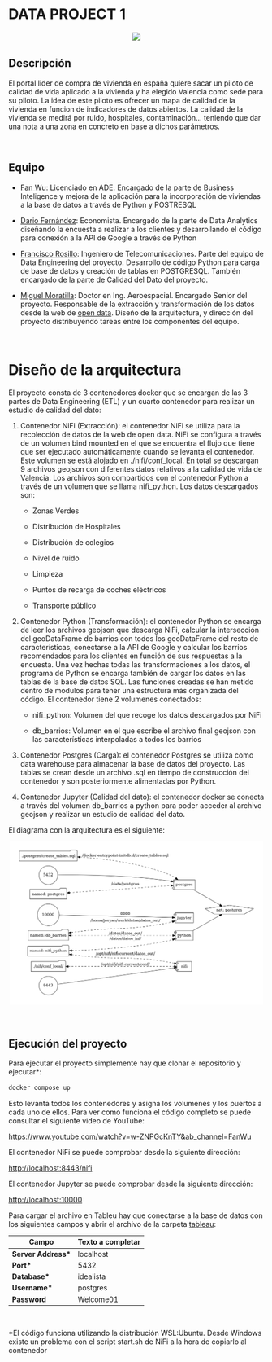 # DATA PROJECT 1

<p align="center">
<img src="https://datos.gob.es/sites/default/files/styles/success_image/public/success/images/idealista.jpg?itok=uX21SrOq" width=250px>
</p>

## Descripción

El portal lider de compra de vivienda en españa quiere sacar un piloto de calidad de vida aplicado a la vivienda y ha elegido Valencia como sede para su piloto. La idea de este piloto es ofrecer un mapa de calidad de la vivienda en funcion de indicadores de datos abiertos. La calidad de la vivienda se medirá por ruido, hospitales, contaminación… teniendo que dar una nota a una zona en concreto en base a dichos parámetros.

<br>

## Equipo

- [Fan Wu](https://www.linkedin.com/in/fan-wu-98697b13b/): Licenciado en ADE. Encargado de la parte de Business Inteligence y mejora de la aplicación para la incorporación de viviendas a la base de datos a través de Python y POSTRESQL

- [Dario Fernández](https://www.linkedin.com/in/dar%C3%ADo-fern%C3%A1ndez-fern%C3%A1ndez/): Economista. Encargado de la parte de Data Analytics diseñando la encuesta a realizar a los clientes y desarrollando el código para conexión a la API de Google a través de Python

- [Francisco Rosillo](https://www.linkedin.com/in/francisco-rosillo-d%C3%ADez/): Ingeniero de Telecomunicaciones. Parte del equipo de Data Engineering del proyecto. Desarrollo de código Python para carga de base de datos y creación de tablas en POSTGRESQL. También encargado de la parte de Calidad del Dato del proyecto.

- [Miguel Moratilla](https://github.com/mimove): Doctor en Ing. Aeroespacial. Encargado Senior del proyecto. Responsable de la extracción y transformación de los datos desde la web de [open data](https://valencia.opendatasoft.com/pages/home/). Diseño de la arquitectura, y dirección del proyecto distribuyendo tareas entre los componentes del equipo.

<br>

# Diseño de la arquitectura

El proyecto consta de 3 contenedores docker que se encargan de las 3 partes de Data Engineering (ETL) y un cuarto contenedor para realizar un estudio de calidad del dato:

1. Contenedor NiFi (Extracción): el contenedor NiFi se utiliza para la recolección de datos de la web de open data. NiFi se configura a través de un volumen bind mounted en el que se encuentra el flujo que tiene que ser ejecutado automáticamente cuando se levanta el contenedor. Este volumen se está alojado en ./nifi/conf_local. En total se descargan 9 archivos geojson con diferentes datos relativos a la calidad de vida de Valencia. Los archivos son compartidos con el contenedor Python a través de un volumen que se llama nifi_python. Los datos descargados son:

    - Zonas Verdes

    - Distribución de Hospitales

    - Distribución de colegios

    - Nivel de ruido

    - Limpieza

    - Puntos de recarga de coches eléctricos

    - Transporte público



2. Contenedor Python (Transformación): el contenedor Python se encarga de leer los archivos geojson que descarga NiFi, calcular la intersección del geoDataFrame de barrios con todos los geoDataFrame del resto de características, conectarse a la API de Google y calcular los barrios recomendados para los clientes en función de sus respuestas a la encuesta. Una vez hechas todas las transformaciones a los datos, el programa de Python se encarga también de cargar los datos en las tablas de la base de datos SQL. Las funciones creadas se han metido dentro de modulos para tener una estructura más organizada del código. El contenedor tiene 2 volumenes conectados: 

    - nifi_python: Volumen del que recoge los datos descargados por NiFi

    - db_barrios: Volumen en el que escribe el archivo final geojson con las características interpoladas a todos los barrios


3. Contenedor Postgres (Carga): el contenedor Postgres se utiliza como data warehouse para almacenar la base de datos del proyecto. Las tablas se crean desde un archivo .sql en tiempo de construcción del contenedor y son posteriormente alimentadas por Python.


4. Contenedor Jupyter (Calidad del dato): el contenedor docker se conecta a través del volumen db_barrios a python para poder acceder al archivo geojson y realizar un estudio de calidad del dato.

El diagrama con la arquitectura es el siguiente:

<p align="center">
<img src="./.images/docker-compose_test.png" width=500px>
</p>

<br>

## Ejecución del proyecto

Para ejecutar el proyecto simplemente hay que clonar el repositorio y ejecutar*:

```sh
docker compose up
```

Esto levanta todos los contenedores y asigna los volumenes y los puertos a cada uno de ellos. Para ver como funciona el código completo se puede consultar el siguiente video de YouTube:

<https://www.youtube.com/watch?v=w-ZNPGcKnTY&ab_channel=FanWu>



El contenedor NiFi se puede comprobar desde la siguiente dirección:

<http://localhost:8443/nifi>

El contenedor Jupyter se puede comprobar desde la siguiente dirección:

<http://localhost:10000>


Para cargar el archivo en Tableu hay que conectarse a la base de datos con los siguientes campos y abrir el archivo de la carpeta [tableau](./tableau):

| Campo | Texto a completar |
|----------|---------|
| <b>Server Address*</b> | localhost  |
| <b>Port*</b> | 5432  |
| <b>Database*</b> | idealista  |
| <b>Username*</b> | postgres  |
| <b>Password</b> | Welcome01  |



<br>

*El código funciona utilizando la distribución WSL:Ubuntu. Desde Windows existe un problema con el script start.sh de NiFi a la hora de copiarlo al contenedor






